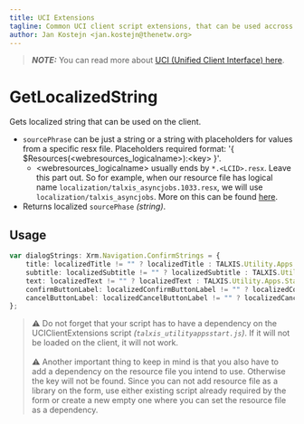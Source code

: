 ```yaml
---
title: UCI Extensions
tagline: Common UCI client script extensions, that can be used accross client.
author: Jan Kostejn <jan.kostejn@thenetw.org>
---
```


> **_NOTE:_** You can read more about [UCI (Unified Client Interface) here](https://docs.microsoft.com/en-us/power-platform/admin/about-unified-interface).

# GetLocalizedString
Gets localized string that can be used on the client.
- `sourcePhrase` can be just a string or a string with placeholders for values from a specific resx file. Placeholders required format: '\{ $Resources(\<webresources_logicalname\>):\<key\> \}'.
  - \<webresources_logicalname\> usually ends by `*.<LCID>.resx`. Leave this part out. So for example, when our resource file has logical name `localization/talxis_asyncjobs.1033.resx`, we will use `localization/talxis_asyncjobs`. More on this can be found [here](https://docs.microsoft.com/en-us/powerapps/developer/model-driven-apps/clientapi/reference/xrm-utility/getresourcestring#remarks).
- Returns localized `sourcePhase` _(string)_.

## Usage
```typescript
var dialogStrings: Xrm.Navigation.ConfirmStrings = {
    title: localizedTitle != "" ? localizedTitle : TALXIS.Utility.Apps.Start.UCIClientExtensions.GetLocalizedString("{ $Resources(localization/talxis_asyncjobs):title }"),
    subtitle: localizedSubtitle != "" ? localizedSubtitle : TALXIS.Utility.Apps.Start.UCIClientExtensions.GetLocalizedString("{ $Resources(localization/talxis_asyncjobs):subtitle }"),
    text: localizedText != "" ? localizedText : TALXIS.Utility.Apps.Start.UCIClientExtensions.GetLocalizedString("{ $Resources(localization/talxis_asyncjobs):text }"),
    confirmButtonLabel: localizedConfirmButtonLabel != "" ? localizedConfirmButtonLabel : TALXIS.Utility.Apps.Start.UCIClientExtensions.GetLocalizedString("{ $Resources(localization/talxis_asyncjobs):confirmButtonLabel }"),
    cancelButtonLabel: localizedCancelButtonLabel != "" ? localizedCancelButtonLabel : TALXIS.Utility.Apps.Start.UCIClientExtensions.GetLocalizedString("{ $Resources(localization/talxis_asyncjobs):cancelButtonLabel }")
};
```

> :warning: Do not forget that your script has to have a dependency on the UCIClientExtensions script _(`talxis_utilityappsstart.js`)_. If it will not be loaded on the client, it will not work.
> <br/><br/>
> :warning: Another important thing to keep in mind is that you also have to add a dependency on the resource file you intend to use. Otherwise the key will not be found. Since you can not add resource file as a library on the form, use either existing script already required by the form or create a new empty one where you can set the resource file as a dependency.